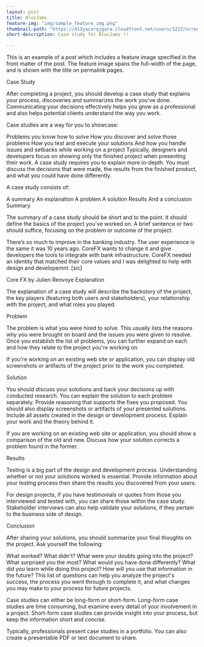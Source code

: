 ```yaml
---
layout: post
title: BlocJams
feature-img: "img/sample_feature_img.png"
thumbnail-path: "https://d13yacurqjgara.cloudfront.net/users/3217/screenshots/2030966/blocjams_1x.png"
short-description: Case study for BlocJams !!

---
```

This is an example of a post which includes a feature image specified in the front matter of the post. The feature image spans the full-width of the page, and is shown with the title on permalink pages.

Case Study

After completing a project, you should develop a case study that explains your process, discoveries and summarizes the work you've done. Communicating your decisions effectively helps you grow as a professional and also helps potential clients understand the way you work.

Case studies are a way for you to showcase:

Problems you know how to solve
How you discover and solve those problems
How you test and execute your solutions
And how you handle issues and setbacks while working on a project
Typically, designers and developers focus on showing only the finished project when presenting their work. A case study requires you to explain more in-depth. You must discuss the decisions that were made, the results from the finished product, and what you could have done differently.

A case study consists of:

A summary
An explanation
A problem
A solution
Results
And a conclusion
Summary

The summary of a case study should be short and to the point. It should define the basics of the project you've worked on. A brief sentence or two should suffice, focusing on the problem or outcome of the project.

There’s so much to improve in the banking industry. The user experience is the same it was 10 years ago. CoreFX wants to change it and give developers the tools to integrate with bank infrastructure. CoreFX needed an identity that matched their core values and I was delighted to help with design and developemnt. [sic]

Core FX by Julien Renvoye
Explanation

The explanation of a case study will describe the backstory of the project, the key players (featuring both users and stakeholders), your relationship with the project, and what roles you played.

Problem

The problem is what you were hired to solve. This usually lists the reasons why you were brought on board and the issues you were given to resolve. Once you establish the list of problems, you can further expand on each and how they relate to the project you're working on.

If you're working on an existing web site or application, you can display old screenshots or artifacts of the project prior to the work you completed.

Solution

You should discuss your solutions and back your decisions up with conducted research. You can explain the solution to each problem separately. Provide reasoning that supports the fixes you proposed. You should also display screenshots or artifacts of your presented solutions. Include all assets created in the design or development process. Explain your work and the theory behind it.

If you are working on an existing web site or application, you should show a comparison of the old and new. Discuss how your solution corrects a problem found in the former.

Results

Testing is a big part of the design and development process. Understanding whether or not your solutions worked is essential. Provide information about your testing process then share the results you discovered from your users.

For design projects, if you have testimonials or quotes from those you interviewed and tested with, you can share those within the case study. Stakeholder interviews can also help validate your solutions, if they pertain to the business side of design.

Conclusion

After sharing your solutions, you should summarize your final thoughts on the project. Ask yourself the following:

What worked?
What didn't?
What were your doubts going into the project?
What surprised you the most?
What would you have done differently?
What did you learn while doing this project?
How will you use that information in the future?
This list of questions can help you analyze the project's success, the process you went through to complete it, and what changes you may make to your process for future projects.

Case studies can either be long-form or short-form. Long-form case studies are time consuming, but examine every detail of your involvement in a project. Short-form case studies can provide insight into your process, but keep the information short and concise.

Typically, professionals present case studies in a portfolio. You can also create a presentable PDF or text document to share.
